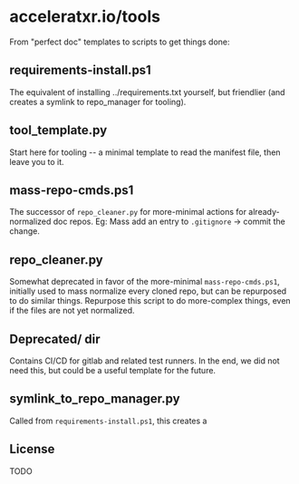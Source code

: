 # acceleratxr.io/tools

From "perfect doc" templates to scripts to get things done:

## requirements-install.ps1

The equivalent of installing ../requirements.txt yourself, but friendlier (and creates a symlink to repo_manager for tooling).

## tool_template.py

Start here for tooling -- a minimal template to read the manifest file, then leave you to it.

## mass-repo-cmds.ps1

The successor of `repo_cleaner.py` for more-minimal actions for already-normalized doc repos. Eg: Mass add an entry to `.gitignore` -> commit the change.

## repo_cleaner.py

Somewhat deprecated in favor of the more-minimal `mass-repo-cmds.ps1`, initially used to mass normalize every cloned repo, but can be repurposed to do similar things. Repurpose this script to do more-complex things, even if the files are not yet normalized.

## Deprecated/ dir

Contains CI/CD for gitlab and related test runners. In the end, we did not need this, but could be a useful template for the future.

## symlink_to_repo_manager.py

Called from `requirements-install.ps1`, this creates a 

## License

TODO
